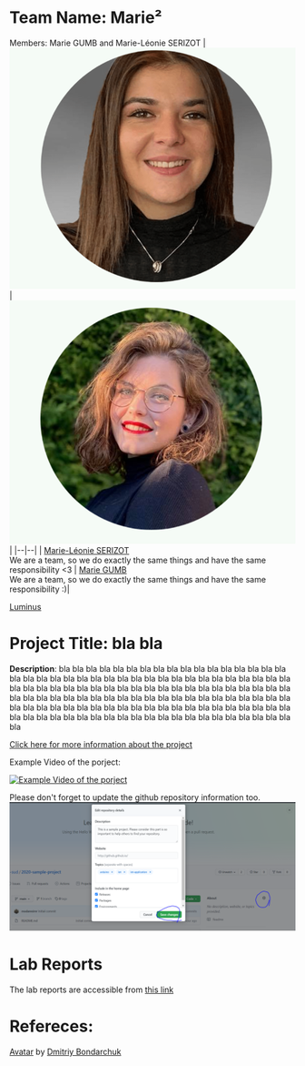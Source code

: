 # Team Name: Marie²
Members: Marie GUMB and Marie-Léonie SERIZOT
|![Marie-Léonie SERIZOT](https://github.com/efrei-paris-sud/2020-C-Just-do-it/blob/main/Capture%20d%E2%80%99e%CC%81cran%202020-12-03%20a%CC%80%2012.02.12.png) |![Marie GUMB](https://github.com/efrei-paris-sud/2020-C-Just-do-it/blob/main/Capture%20d%E2%80%99e%CC%81cran%202020-12-03%20a%CC%80%2012.01.44.png)  |
|--|--|
|  [Marie-Léonie SERIZOT](https://github.com/ML4556) <br> We are a team, so we do exactly the same things and have the same responsibility <3 | [Marie GUMB](https://github.com/username) <br> We are a team, so we do exactly the same things and have the same responsibility :)|


[Luminus](https://github.com/efrei-paris-sud/2020-C-Just-do-it/blob/main/Capture%20d%E2%80%99e%CC%81cran%202020-12-03%20a%CC%80%2012.12.34.png)


# Project Title: bla bla
 **Description**: bla bla bla bla bla bla bla bla bla bla bla bla bla bla bla bla bla bla bla bla bla bla bla bla bla bla bla bla bla bla bla bla bla bla bla bla bla bla bla bla bla bla bla bla bla bla bla bla bla bla bla bla bla bla bla bla bla bla bla bla bla bla bla bla bla bla bla bla bla bla bla bla bla bla bla bla bla bla bla bla bla bla bla bla bla bla bla bla bla bla bla bla bla bla bla bla bla bla bla bla bla bla bla bla bla bla bla bla bla bla bla bla bla bla bla bla bla bla bla bla bla bla bla 
 
[Click here for more information about the project](project) 

Example Video of the porject:

[![Example Video of the porject](https://img.youtube.com/vi/ucZl6vQ_8Uo/0.jpg)](https://www.youtube.com/watch?v=ucZl6vQ_8Uo)

Please don't forget to update the github repository information too. 
![Change Description of github repository](assets/change_description.png?raw=true)

# Lab Reports

The lab reports are accessible from [this link](lab)

# Refereces:
[Avatar](https://iconscout.com/icons/avatar) by [Dmitriy Bondarchuk](https://iconscout.com/contributors/dmitriy-bondarchuk)
